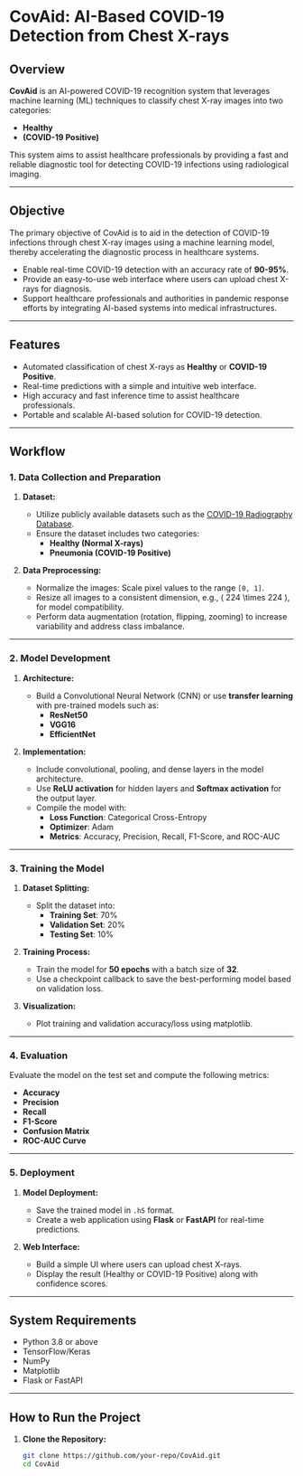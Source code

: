 # **CovAid: AI-Based COVID-19 Detection from Chest X-rays**

## **Overview**
**CovAid** is an AI-powered COVID-19 recognition system that leverages machine learning (ML) techniques to classify chest X-ray images into two categories:  
- **Healthy**  
- **(COVID-19 Positive)**  

This system aims to assist healthcare professionals by providing a fast and reliable diagnostic tool for detecting COVID-19 infections using radiological imaging.

---

## **Objective**
The primary objective of CovAid is to aid in the detection of COVID-19 infections through chest X-ray images using a machine learning model, thereby accelerating the diagnostic process in healthcare systems.  

- Enable real-time COVID-19 detection with an accuracy rate of **90-95%**.  
- Provide an easy-to-use web interface where users can upload chest X-rays for diagnosis.  
- Support healthcare professionals and authorities in pandemic response efforts by integrating AI-based systems into medical infrastructures.  

---

## **Features**
- Automated classification of chest X-rays as **Healthy** or **COVID-19 Positive**.  
- Real-time predictions with a simple and intuitive web interface.  
- High accuracy and fast inference time to assist healthcare professionals.  
- Portable and scalable AI-based solution for COVID-19 detection.  

---

## **Workflow**

### **1. Data Collection and Preparation**
1. **Dataset:**
   - Utilize publicly available datasets such as the [COVID-19 Radiography Database](https://www.kaggle.com/datasets/tawsifurrahman/covid19-radiography-database).
   - Ensure the dataset includes two categories:
     - **Healthy (Normal X-rays)**
     - **Pneumonia (COVID-19 Positive)**

2. **Data Preprocessing:**
   - Normalize the images: Scale pixel values to the range `[0, 1]`.  
   - Resize all images to a consistent dimension, e.g., \( 224 \times 224 \), for model compatibility.  
   - Perform data augmentation (rotation, flipping, zooming) to increase variability and address class imbalance.  

---

### **2. Model Development**
1. **Architecture:**
   - Build a Convolutional Neural Network (CNN) or use **transfer learning** with pre-trained models such as:
     - **ResNet50**
     - **VGG16**
     - **EfficientNet**

2. **Implementation:**
   - Include convolutional, pooling, and dense layers in the model architecture.  
   - Use **ReLU activation** for hidden layers and **Softmax activation** for the output layer.  
   - Compile the model with:
     - **Loss Function**: Categorical Cross-Entropy  
     - **Optimizer**: Adam  
     - **Metrics**: Accuracy, Precision, Recall, F1-Score, and ROC-AUC  

---

### **3. Training the Model**
1. **Dataset Splitting:**
   - Split the dataset into:
     - **Training Set**: 70%
     - **Validation Set**: 20%
     - **Testing Set**: 10%

2. **Training Process:**
   - Train the model for **50 epochs** with a batch size of **32**.  
   - Use a checkpoint callback to save the best-performing model based on validation loss.  

3. **Visualization:**
   - Plot training and validation accuracy/loss using matplotlib.  

---

### **4. Evaluation**
Evaluate the model on the test set and compute the following metrics:  
- **Accuracy**
- **Precision**
- **Recall**
- **F1-Score**
- **Confusion Matrix**
- **ROC-AUC Curve**

---

### **5. Deployment**
1. **Model Deployment:**
   - Save the trained model in `.h5` format.  
   - Create a web application using **Flask** or **FastAPI** for real-time predictions.  

2. **Web Interface:**
   - Build a simple UI where users can upload chest X-rays.  
   - Display the result (Healthy or COVID-19 Positive) along with confidence scores.  

---

## **System Requirements**
- Python 3.8 or above  
- TensorFlow/Keras  
- NumPy  
- Matplotlib  
- Flask or FastAPI  

---

## **How to Run the Project**
1. **Clone the Repository:**
   ```bash
   git clone https://github.com/your-repo/CovAid.git
   cd CovAid
